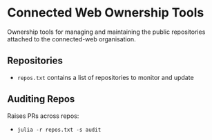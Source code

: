 # Connected Web Ownership Tools

Ownership tools for managing and maintaining the public repositories attached to the connected-web organisation.

## Repositories

- `repos.txt` contains a list of repositories to monitor and update

## Auditing Repos

Raises PRs across repos: 

- `julia -r repos.txt -s audit`
